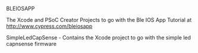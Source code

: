 BLEIOSAPP

The Xcode and PSoC Creator Projects to go with the Ble IOS App Tutorial at http://www.cypress.com/bleiosapp

SimpleLedCapSense - Contains the Xcode project to go with the simple led capnsense firmware

